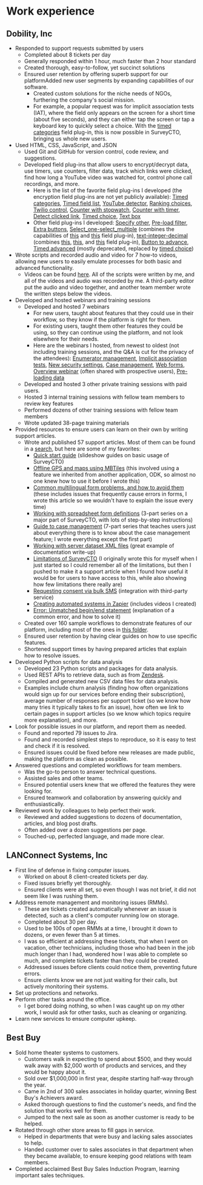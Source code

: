# Work experience

## Dobility, Inc

* Responded to support requests submitted by users
  * Completed about 8 tickets per day
  * Generally responded within 1 hour, much faster than 2 hour standard
  * Created thorough, easy-to-follow, yet succinct solutions
  * Ensured user retention by offering superb support for our platformAdded new user segments by expanding capabilities of our software.
    * Created custom solutions for the niche needs of NGOs, furthering the company's social mission.
    * For example, a popular request was for implicit association tests (IAT), where the field only appears on the screen for a short time (about five seconds), and they can either tap the screen or tap a keyboard key to quickly select a choice. With the [timed categories](https://github.com/surveycto/timed-categories) field plug-in, this is now possible in SurveyCTO, bringing us whole new users.
* Used HTML, CSS, JavaScript, and JSON
  * Used Git and GitHub for version control, code review, and suggestions.
  * Developed field plug-ins that allow users to encrypt/decrypt data, use timers, use counters, filter data, track which links were clicked, find how long a YouTube video was watched for, control phone call recordings, and more.
    * Here is the list of the favorite field plug-ins I developed (the encryption field plug-ins are not yet publicly available): [Timed categories](https://github.com/surveycto/timed-categories), [Timed field list](https://github.com/surveycto/timed-field-list), [YouTube detector](https://github.com/surveycto/youtube-detector), [Ranking choices](https://github.com/surveycto/ranking-choices), [Twilio control](https://github.com/surveycto/twilio-control), [Counter with stopwatch](https://github.com/surveycto/counter-with-stopwatch), [Counter with timer](https://github.com/surveycto/counter-with-timer), [Detect clicked link](https://github.com/surveycto/detect-clicked-link), [Timed choice](https://github.com/surveycto/timed-choice), [Text box](https://github.com/surveycto/text-box)
    * Other field plug-ins I developed: [Specify other](https://github.com/surveycto/specify-other), [Pre-load filter](https://github.com/surveycto/preload-filter), [Extra buttons](https://github.com/surveycto/extra-buttons), [Select_one-select_multiple](https://github.com/surveycto/select_one-select_multiple) (combines the capabilities of [this](https://github.com/surveycto/baseline-select_one) and [this](https://github.com/surveycto/baseline-select_multiple) field plug-in), [text-integer-decimal](https://github.com/surveycto/text-integer-decimal) (combines [this](https://github.com/surveycto/baseline-text), [this](https://github.com/surveycto/baseline-integer), and [this](https://github.com/surveycto/baseline-decimal) field plug-in), [Button to advance](https://github.com/surveycto/button-to-advance), [Timed advanced](https://github.com/surveycto/timed-advance) (mostly deprecated, replaced by [timed choice](https://github.com/surveycto/timed-choice))
* Wrote scripts and recorded audio and video for 7 how-to videos, allowing new users to easily emulate processes for both basic and advanced functionality.
  * Videos can be found [here](https://support.surveycto.com/hc/en-us/sections/11936432191763-How-to-videos). All of the scripts were written by me, and all of the  videos and audio was recorded by me. A third-party editor put the audio and video together, and another team member wrote the written steps below the videos.
* Developed and hosted webinars and training sessions
  * Developed and hosted 7 webinars
    * For new users, taught about features that they could use in their workflow, so they know if the platform is right for them.
    * For existing users, taught them other features they could be using, so they can continue using the platform, and not look elsewhere for their needs.
    * Here are the webinars I hosted, from newest to oldest (not including training sessions, and the Q&A is cut for the privacy of the attendees): [Enumerator management](https://www.surveycto.com/videos/new-enumerator-management-tools-webinar/), [Implicit association tests](https://www.surveycto.com/videos/iat-plugin-webinar/), [New security settings](https://www.surveycto.com/videos/spring-2021-release-webinar-recording/), [Case management](https://www.surveycto.com/videos/case-management-webinar-recording/), [Web forms](https://www.surveycto.com/videos/web-forms-webinar-recording/), [Overview webinar](https://www.surveycto.com/videos/overview-webinar-2021/) (often shared with prospective users), [Pre-loading data](https://www.surveycto.com/videos/preloading-data-webinar/)
  * Developed and hosted 3 other private training sessions with paid users.
  * Hosted 3 internal training sessions with fellow team members to review key features
  * Performed dozens of other training sessions with fellow team members
  * Wrote updated 38-page training materials
* Provided resources to ensure users can learn on their own by writing support articles.
  * Wrote and published 57 support articles. Most of them can be found in a [search](https://www.google.com/search?q=site:support.surveycto.com+%22Max+S.+Haberman%22), but here are some of my favorites:
    * [Quick start guide](https://support.surveycto.com/hc/en-us/articles/360051557414-Quick-start-guide-SurveyCTO-basics-in-a-few-easy-steps) (slideshow guides on basic usage of SurveyCTO)
    * [Offline GPS and maps using MBTiles](https://support.surveycto.com/hc/en-us/articles/360037854914-Offline-GPS-and-maps-using-MBTiles) (this involved using a feature we inherited from another application, ODK, so almost no one knew how to use it before I wrote this)
    * [Common multilingual form problems, and how to avoid them](https://support.surveycto.com/hc/en-us/articles/360041729414-Common-multilingual-form-problems-and-how-to-avoid-them) (these includes issues that frequently cause errors in forms, I wrote this article so we wouldn't have to explain the issue every time)
    * [Working with spreadsheet form definitions](https://support.surveycto.com/hc/en-us/articles/4613295552275-Working-with-spreadsheet-form-definitions-1-Creating-and-uploading) (3-part series on a major part of SurveyCTO, with lots of step-by-step instructions)
    * [Guide to case management](https://support.surveycto.com/hc/en-us/articles/360060634413-Guide-to-case-management-part-2-Creating-cases) (7-part series that teaches users just about everything there is to know about the case management feature; I wrote everything except the first part)
    * [Working with server dataset XML files](https://support.surveycto.com/hc/en-us/articles/1500000322461-Working-with-server-dataset-XML-files) (great example of documentation write-up)
    * [Limitations of SurveyCTO](https://support.surveycto.com/hc/en-us/articles/360045646133-Limitations-of-SurveyCTO) (I originally wrote this for myself when I just started so I could remember all of the limitations, but then I pushed to make it a support article when I found how useful it would be for users to have access to this, while also showing how few limitations there really are)
    * [Requesting consent via bulk SMS](https://support.surveycto.com/hc/en-us/articles/360047234214-Requesting-consent-via-bulk-SMS) (integration with third-party service)
    * [Creating automated systems in Zapier](https://support.surveycto.com/hc/en-us/articles/360041366714-Creating-automated-systems-with-Zapier) (includes videos I created)
    * [Error: Unmatched begin/end statement](https://support.surveycto.com/hc/en-us/articles/360053526874-Error-Unmatched-begin-end-statement) (explanation of a common error, and how to solve it)
  * Created over 160 sample workflows to demonstrate features of our platform, including most of the ones in [this folder](https://drive.google.com/drive/folders/1TDX12lzehKDOSziAT-iHgHopb8EJDkuG).
  * Ensured user retention by having clear guides on how to use specific features.
  * Shortened support times by having prepared articles that explain how to resolve issues.
* Developed Python scripts for data analysis
  * Developed 23 Python scripts and packages for data analysis.
  * Used REST APIs to retrieve data, such as from [Zendesk](https://developer.zendesk.com/api-reference/).
  * Compiled and generated new CSV data files for data analysis.
  * Examples include churn analysis (finding how often organizations would sign up for our services before ending their subscription), average number of responses per support ticket (so we know how many tries it typically takes to fix an issue), how often we link to certain pages in support articles (so we know which topics require more explanation), and more.
* Look for possible issues in our platform, and report them as needed.
  * Found and reported 79 issues to Jira.
  * Found and recorded simplest steps to reproduce, so it is easy to test and check if it is resolved.
  * Ensured issues could be fixed before new releases are made public, making the platform as clean as possible.
* Answered questions and completed workflows for team members.
  * Was the go-to person to answer technical questions.
  * Assisted sales and other teams.
  * Ensured potential users knew that we offered the features they were looking for.
  * Ensured teamwork and collaboration by answering quickly and enthusiastically.
* Reviewed work by colleagues to help perfect their work.
  * Reviewed and added suggestions to dozens of documentation, articles, and blog post drafts.
  * Often added over a dozen suggestions per page.
  * Touched-up, perfected language, and made more clear.

## LANConnect Systems, Inc

* First line of defense in fixing computer issues.
  * Worked on about 8 client-created tickets per day.
  * Fixed issues briefly yet thoroughly.
  * Ensured clients were all set, so even though I was not brief, it did not seem like I was rushing them.
* Address remote management and monitoring issues (RMMs).
  * These are tickets created automatically whenever an issue is detected, such as a client's computer running low on storage.
  * Completed about 30 per day.
  * Used to be 100s of open RMMs at a time, I brought it down to dozens, or even fewer than 5 at times.
  * I was so efficient at addressing these tickets, that when I went on vacation, other technicians, including those who had been in the job much longer than I had, wondered how I was able to complete so much, and complete tickets faster than they could be created.
  * Addressed issues before clients could notice them, preventing future errors.
  * Ensure clients know we are not just waiting for their calls, but actively monitoring their systems.
* Set up protections and networks.
* Perform other tasks around the office.
  * I get bored doing nothing, so when I was caught up on my other work, I would ask for other tasks, such as cleaning or organizing.
* Learn new services to ensure computer upkeep.

## Best Buy

* Sold home theater systems to customers.
  * Customers walk in expecting to spend about $500, and they would walk away with $2,000 worth of products and services, and they would be happy about it.
  * Sold over $1,000,000 in first year, despite starting half-way through the year.
  * Came in 2nd of 300 sales associates in holiday quarter, winning Best Buy's Achievers award.
  * Asked thorough questions to find the customer's needs, and find the solution that works well for them.
  * Jumped to the next sale as soon as another customer is ready to be helped.
* Rotated through other store areas to fill gaps in service.
  * Helped in departments that were busy and lacking sales associates to help.
  * Handed customer over to sales associates in that department when they became available, to ensure keeping good relations with team members.
* Completed acclaimed Best Buy Sales Induction Program, learning important sales techniques.
